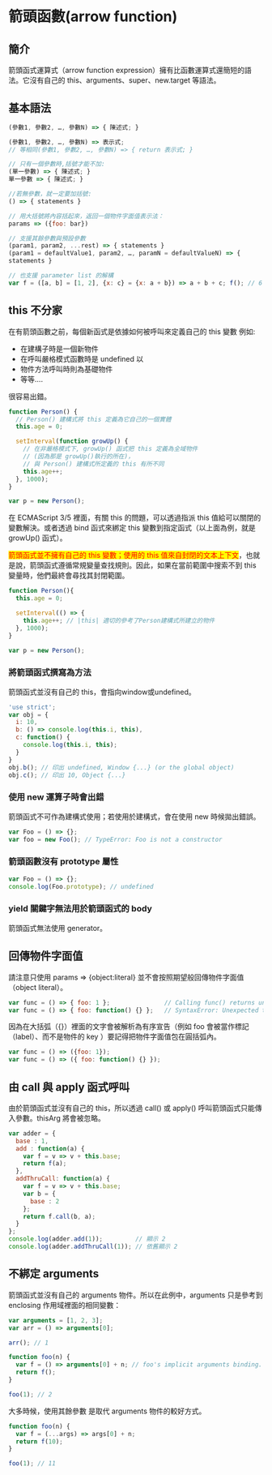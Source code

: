 # 箭頭函數(arrow function)

## 簡介

箭頭函式運算式（arrow function expression）擁有比函數運算式還簡短的語法。它沒有自己的 this、arguments、super、new.target 等語法。

## 基本語法

```javascript
(參數1, 參數2, …, 參數N) => { 陳述式; }

(參數1, 參數2, …, 參數N) => 表示式;
// 等相同(參數1, 參數2, …, 參數N) => { return 表示式; }

// 只有一個參數時,括號才能不加:
(單一參數) => { 陳述式; }
單一參數 => { 陳述式; }

//若無參數，就一定要加括號:
() => { statements }

// 用大括號將內容括起來，返回一個物件字面值表示法：
params => ({foo: bar})

// 支援其餘參數與預設參數
(param1, param2, ...rest) => { statements }
(param1 = defaultValue1, param2, …, paramN = defaultValueN) => {
statements }

// 也支援 parameter list 的解構
var f = ([a, b] = [1, 2], {x: c} = {x: a + b}) => a + b + c; f(); // 6
```

## this 不分家

在有箭頭函數之前，每個新函式是依據如何被呼叫來定義自己的 this 變數 例如:

* 在建構子時是一個新物件&#x20;
* 在呼叫嚴格模式函數時是 undefined 以
* 物件方法呼叫時則為基礎物件&#x20;
* 等等....

很容易出錯。

```javascript
function Person() {
  // Person() 建構式將 this 定義為它自己的一個實體
  this.age = 0;

  setInterval(function growUp() {
    // 在非嚴格模式下, growUp() 函式把 this 定義為全域物件
    // (因為那是 growUp()執行的所在)，
    // 與 Person() 建構式所定義的 this 有所不同
    this.age++;
  }, 1000);
}

var p = new Person();
```

在 ECMAScript 3/5 裡面，有關 this 的問題，可以透過指派 this 值給可以關閉的變數解決。或者透過 bind 函式來綁定 this 變數到指定函式（以上面為例，就是 growUp() 函式）。

<mark style="color:red;">箭頭函式並不擁有自己的 this 變數；使用的 this 值來自封閉的文本上下文</mark>，也就是說，箭頭函式遵循常規變量查找規則。因此，如果在當前範圍中搜索不到 this 變量時，他們最終會尋找其封閉範圍。

```javascript
function Person(){
  this.age = 0;

  setInterval(() => {
    this.age++; // |this| 適切的參考了Person建構式所建立的物件
  }, 1000);
}

var p = new Person();
```

### 將箭頭函式撰寫為方法

箭頭函式並沒有自己的 this，會指向window或undefined。

```javascript
'use strict';
var obj = {
  i: 10,
  b: () => console.log(this.i, this),
  c: function() {
    console.log(this.i, this);
  }
}
obj.b(); // 印出 undefined, Window {...} (or the global object)
obj.c(); // 印出 10, Object {...}
```

### 使用 new 運算子時會出錯

箭頭函式不可作為建構式使用；若使用於建構式，會在使用 new 時候拋出錯誤。

```javascript
var Foo = () => {};
var foo = new Foo(); // TypeError: Foo is not a constructor
```

### 箭頭函數沒有 prototype 屬性

```javascript
var Foo = () => {};
console.log(Foo.prototype); // undefined
```

### yield 關鍵字無法用於箭頭函式的 body

箭頭函式無法使用 generator。

## 回傳物件字面值

請注意只使用 params => {object:literal} 並不會按照期望般回傳物件字面值（object literal）。

```javascript
var func = () => { foo: 1 };               // Calling func() returns undefined!
var func = () => { foo: function() {} };   // SyntaxError: Unexpected token (
```

因為在大括弧（{}）裡面的文字會被解析為有序宣告（例如 foo 會被當作標記（label）、而不是物件的 key ）要記得把物件字面值包在圓括弧內。

```javascript
var func = () => ({foo: 1});
var func = () => ({ foo: function() {} }); 
```

## 由 call 與 apply 函式呼叫

由於箭頭函式並沒有自己的 this，所以透過 call() 或 apply() 呼叫箭頭函式只能傳入參數。thisArg 將會被忽略。

```javascript
var adder = {
  base : 1,
  add : function(a) {
    var f = v => v + this.base;
    return f(a);
  },
  addThruCall: function(a) {
    var f = v => v + this.base;
    var b = {
      base : 2
    };
    return f.call(b, a);
  }
};
console.log(adder.add(1));         // 顯示 2
console.log(adder.addThruCall(1)); // 依舊顯示 2
```

## 不綁定 arguments

箭頭函式並沒有自己的 arguments 物件。所以在此例中，arguments 只是參考到 enclosing 作用域裡面的相同變數：

```javascript
var arguments = [1, 2, 3];
var arr = () => arguments[0];

arr(); // 1

function foo(n) {
  var f = () => arguments[0] + n; // foo's implicit arguments binding. arguments[0] is n
  return f();
}

foo(1); // 2
```

大多時候，使用其餘參數 是取代 arguments 物件的較好方式。

```javascript
function foo(n) {
  var f = (...args) => args[0] + n;
  return f(10);
}

foo(1); // 11
```
